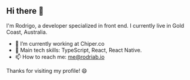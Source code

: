 ## Hi there 👋

I'm Rodrigo, a developer specialized in front end. I currently live in Gold Coast, Australia.

- 🔭 I’m currently working at Chiper.co
- 📂 Main tech skills: TypeScript, React, React Native.
- 📫 How to reach me: me@rodriab.io

Thanks for visiting my profile! 😄

